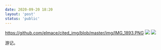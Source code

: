 ```yaml
---
date: 2020-09-20 18:20
layout: 'post'
status: 'public'
---
```


https://github.com/elmace/cited_img/blob/master/img/IMG_1893.PNG
![](https://vernallove.com/Picture%20bed/camera-5149838.jpg)
![](https://vernallove.com/Picture%20bed/walk-4666509.jpg)

游记。